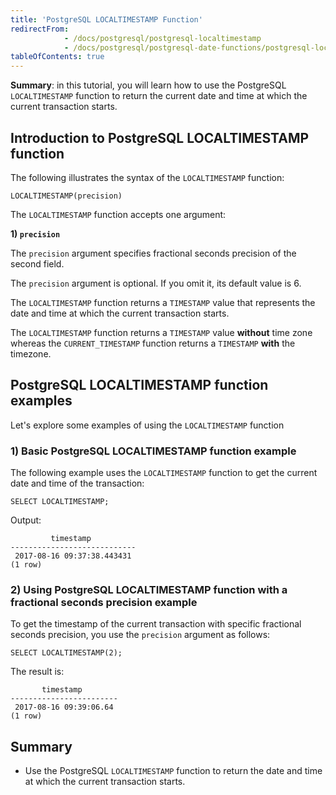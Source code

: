 ```yaml
---
title: 'PostgreSQL LOCALTIMESTAMP Function'
redirectFrom:
            - /docs/postgresql/postgresql-localtimestamp 
            - /docs/postgresql/postgresql-date-functions/postgresql-localtimestamp/
tableOfContents: true
---
```



**Summary**: in this tutorial, you will learn how to use the PostgreSQL `LOCALTIMESTAMP` function to return the current date and time at which the current transaction starts.

## Introduction to PostgreSQL LOCALTIMESTAMP function

The following illustrates the syntax of the `LOCALTIMESTAMP` function:

```
LOCALTIMESTAMP(precision)
```

The `LOCALTIMESTAMP` function accepts one argument:

**1) `precision`**

The `precision` argument specifies fractional seconds precision of the second field.

The `precision` argument is optional. If you omit it, its default value is 6.

The `LOCALTIMESTAMP` function returns a `TIMESTAMP` value that represents the date and time at which the current transaction starts.

The `LOCALTIMESTAMP` function returns a `TIMESTAMP` value **without** time zone whereas the `CURRENT_TIMESTAMP` function returns a `TIMESTAMP` **with** the timezone.

## PostgreSQL LOCALTIMESTAMP function examples

Let's explore some examples of using the `LOCALTIMESTAMP` function

### 1) Basic PostgreSQL LOCALTIMESTAMP function example

The following example uses the `LOCALTIMESTAMP` function to get the current date and time of the transaction:

```
SELECT LOCALTIMESTAMP;
```

Output:

```
         timestamp
----------------------------
 2017-08-16 09:37:38.443431
(1 row)
```

### 2) Using PostgreSQL LOCALTIMESTAMP function with a fractional seconds precision example

To get the timestamp of the current transaction with specific fractional seconds precision, you use the `precision` argument as follows:

```
SELECT LOCALTIMESTAMP(2);
```

The result is:

```
       timestamp
------------------------
 2017-08-16 09:39:06.64
(1 row)
```

## Summary

- Use the PostgreSQL `LOCALTIMESTAMP` function to return the date and time at which the current transaction starts.
